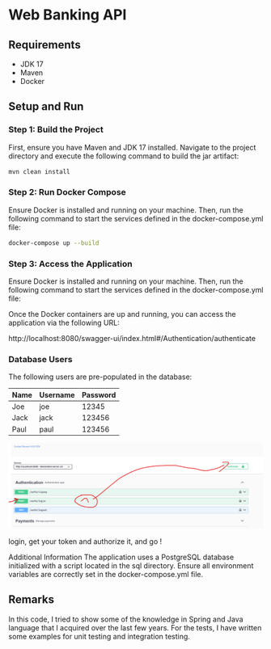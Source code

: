 # Web Banking API

## Requirements

- JDK 17
- Maven
- Docker

## Setup and Run

### Step 1: Build the Project

First, ensure you have Maven and JDK 17 installed. Navigate to the project directory and execute the following command to build the jar artifact:

```sh
mvn clean install
```

### Step 2: Run Docker Compose

Ensure Docker is installed and running on your machine. Then, run the following command to start the services defined in the docker-compose.yml file:

```sh
docker-compose up --build
```

### Step 3: Access the Application

Ensure Docker is installed and running on your machine. Then, run the following command to start the services defined in the docker-compose.yml file:

Once the Docker containers are up and running, you can access the application via the following URL:

http://localhost:8080/swagger-ui/index.html#/Authentication/authenticate


### Database Users

The following users are pre-populated in the database:

| Name | Username | Password |
|------|----------|----------|
| Joe  | joe      | 12345    |
| Jack | jack     | 123456   |
| Paul | paul     | 123456   |

![img.png](img.png)

login, get your token and authorize it, and go !

Additional Information
The application uses a PostgreSQL database initialized with a script located in the sql directory.
Ensure all environment variables are correctly set in the docker-compose.yml file.

## Remarks

In this code, I tried to show some of the knowledge in Spring and Java language that I acquired over the last few years. For the tests, I have written some examples for unit testing and integration testing.

